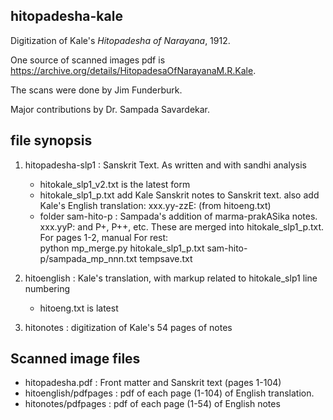 ## hitopadesha-kale


Digitization of Kale's *Hitopadesha of Narayana*, 1912.

One source of scanned images pdf is https://archive.org/details/HitopadesaOfNarayanaM.R.Kale.

The scans were done by Jim Funderburk.

Major contributions by Dr. Sampada Savardekar.


## file synopsis
 
1. hitopadesha-slp1 : Sanskrit Text. As written and with sandhi analysis
   * hitokale_slp1_v2.txt is the latest form
   * hitokale_slp1_p.txt  add Kale Sanskrit notes to Sanskrit text.
                          also add Kale's English translation: xxx.yy-zzE:
                               (from hitoeng.txt)
   * folder sam-hito-p : Sampada's addition of marma-prakASika notes.
     xxx.yyP:  and P+, P++, etc.
     These are merged into hitokale_slp1_p.txt. For pages 1-2, manual
     For rest:  
      python mp_merge.py hitokale_slp1_p.txt sam-hito-p/sampada_mp_nnn.txt tempsave.txt

2. hitoenglish : Kale's translation, with markup related to hitokale_slp1 line numbering
   * hitoeng.txt is latest
3. hitonotes : digitization of Kale's 54 pages of notes

## Scanned image files

* hitopadesha.pdf : Front matter and Sanskrit text (pages 1-104)
* hitoenglish/pdfpages :  pdf of each page (1-104) of English translation.
* hitonotes/pdfpages : pdf of each page (1-54) of English notes
